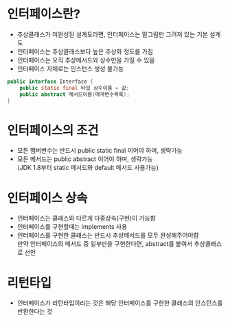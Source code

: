 # 인터페이스란?
  - 추상클래스가 미완성된 설계도라면, 인터페이스는 밑그림만 그려져 있는 기본 설계도
  - 인터페이스는 추상클래스보다 높은 추상화 정도를 가짐
  - 인터페이스는 오직 추상메서드와 상수만을 가질 수 있음
  - 인터페이스 자체로는 인스턴스 생성 불가능

```java
public interface Interface {
	public static final 타입 상수이름 = 값;
	public abstract 메서드이름(매개변수목록);
}

```
# 인터페이스의 조건
  - 모든 멤버변수는 반드시 public static final 이어야 하며, 생략가능
  - 모든 메서드는 public abstract 이어야 하며, 생략가능 <br>
     (JDK 1.8부터 static 메서드와 default 메서드 사용가능)

# 인터페이스 상속
  - 인터페이스는 클래스와 다르게 다중상속(구현)이 가능함
  - 인터페이스를 구현할때는 implements 사용
  - 인터페이스를 구현한 클래스는 반드시 추상메서드를 모두 완성해주어야함 <br>
    만약 인터페이스의 메서드 중 일부만을 구현한다면, abstract를 붙여서 추상클래스로 선언

# 리턴타입
  - 인터페이스가 리턴타입이라는 것은 해당 인터페이스를 구현한 클래스의 인스턴스를 반환한다는 것
